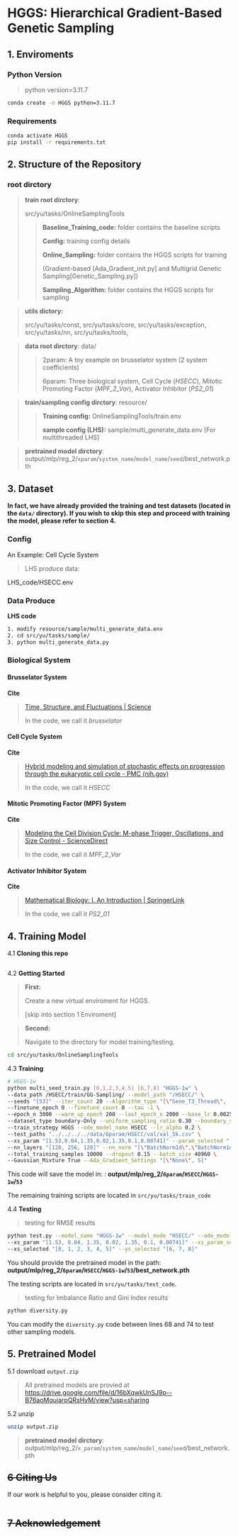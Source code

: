 # HGGS: Hierarchical Gradient-Based Genetic Sampling

## 1. Enviroments

### Python Version

> python version=3.11.7

```bash
conda create -n HGGS python=3.11.7
```

### Requirements

```bash
conda activate HGGS
pip install -r requirements.txt
```

## 2. Structure of the Repository

### root dirctory

> **train root dirctory**: 
>
> src/yu/tasks/OnlineSamplingTools
>
> > **Baseline_Training_code:** folder contains the baseline scripts
> >
> > **Config:** training config details
> >
> > **Online_Sampling:** folder contains the HGGS scripts for training
> >
> > (Gradient-based [Ada_Gradient_init.py] and Multigrid Genetic Sampling[Genetic_Sampling.py])
> >
> > **Sampling_Algorithm:** folder contains the HGGS scripts for sampling

> **utils dictory:**
>
> src/yu/tasks/const, src/yu/tasks/core, src/yu/tasks/exception, src/yu/tasks/nn, src/yu/tasks/tools, 

> **data root dirctory**: data/
>
> > 2param: A toy example on brusselator system (2 system coefficients)
> >
> > 6param: Three biological system, Cell Cycle (*HSECC*),  Mitotic Promoting Factor (*MPF_2_Var*), Activator Inhibitor (*PS2_01*)

> **train/sampling config dirctory**: resource/
>
> > **Training config:** OnlineSamplingTools/train.env
> >
> > **sample config (LHS):** sample/multi_generate_data.env [For multithreaded LHS]

> **pretrained model dirctory**: output/mlp/reg_2/`xparam`/`system_name`/`model_name`/`seed`/best_network.pth

## 3. Dataset

**In fact, we have already provided the training and test datasets (located in the `data/` directory). If you wish to skip this step and proceed with training the model, please refer to section 4.**

### Config

An Example: Cell Cycle System

> LHS produce data: 

LHS_code/HSECC.env

### Data Produce

**LHS code**

```bash
1. modify resource/sample/multi_generate_data.env
2. cd src/yu/tasks/sample/
3. python multi_generate_data.py
```

### Biological System

#### Brusselator System

**Cite**

> [Time, Structure, and Fluctuations | Science](https://www.science.org/doi/abs/10.1126/science.201.4358.777)
>
> In the code, we call it *brusselator*

#### Cell Cycle System

**Cite**

> [Hybrid modeling and simulation of stochastic effects on progression through the eukaryotic cell cycle - PMC (nih.gov)](https://www.ncbi.nlm.nih.gov/pmc/articles/PMC3272065/)
>
> In the code, we call it *HSECC*

#### Mitotic Promoting Factor (MPF) System

**Cite**

> [Modeling the Cell Division Cycle: M-phase Trigger, Oscillations, and Size Control - ScienceDirect](https://www.sciencedirect.com/science/article/abs/pii/S0022519383711793)
>
> In the code, we call it *MPF_2_Var*

#### Activator Inhibitor System

**Cite**

> [Mathematical Biology: I. An Introduction | SpringerLink](https://link.springer.com/book/10.1007/b98868)
>
> In the code, we call it *PS2_01*

## 4. Training Model

4.1 **Cloning this repo**

```python

```

4.2 **Getting Started**

> **First:** 
>
> Create a new virtual enviroment for HGGS. 
>
> [skip into section 1 Enviroment]

> **Second:**
>
> Navigate to the directory for model training/testing.

```bash
cd src/yu/tasks/OnlineSamplingTools
```

4.3 **Training**

```bash
# HGGS-1w
python multi_seed_train.py [0,1,2,3,4,5] [6,7,8] "HGGS-1w" \
--data_path /HSECC/train/GG-Sampling/ --model_path "/HSECC/" \
--seeds "[53]" --iter_count 20 --Algorithm_type "[\"Gene_T3_Thread\", [6.0, 4.0], [\"A\", \"D\"]]" \
--finetune_epoch 0 --finetune_count 0 --tau -1 \
--epoch_n 3000 --warm_up_epoch 200 --last_epoch_n 2000 --base_lr 0.0025 --max_lr -1 \
--dataset_type boundary-Only --uniform_sampling_ratio 0.30 --boundary_sampling_ratio 0.20 --boundary_KNN 5 \
--train_strategy HGGS --ode_model_name HSECC --lr_alpha 0.2 \
--test_paths "../../../../data/6param/HSECC/val/val_5k.csv" \
--xs_param "[1.53,0.04,1.35,0.02,1.35,0.1,0.00741]" --param_selected "[0,1,2,3,4,5]" --xs_lb_ub "[0, 10]" \
--nn_layers "[128, 256, 128]" --nn_norm "[\"BatchNorm1d\",\"BatchNorm1d\",\"BatchNorm1d\"]" \
--total_training_samples 10000 --dropout 0.15 --batch_size 40960 \
--Gaussian_Mixture True --Ada_Gradient_Settings "[\"None\", 5]"
```

This code will save the model in: : **output/mlp/reg_2/`6param`/`HSECC`/`HGGS-1w`/`53`**

The remaining training scripts are located in `src/yu/tasks/train_code`

4.4 **Testing**

> testing for RMSE results

```bash
python test.py --model_name "HGGS-1w" --model_mode "HSECC/" --ode_model_name "HSECC" \
--xs_param "[1.53, 0.04, 1.35, 0.02, 1.35, 0.1, 0.00741]" --xs_param_selected "[0, 1, 2, 3, 4, 5]" \
--xs_selected "[0, 1, 2, 3, 4, 5]" --ys_selected "[6, 7, 8]"
```

You should provide the pretrained model in the path: **output/mlp/reg_2/`6param`/`HSECC`/`HGGS-1w`/`53`/best_network.pth**

The testing scripts are located in `src/yu/tasks/test_code`.

> testing for Imbalance Ratio and Gini Index results

```bash
python diversity.py
```

You can modify the `diversity.py` code between lines 68 and 74 to test other sampling models.

## 5. Pretrained Model

5.1 download `output.zip`

> All pretrained models are provied at https://drive.google.com/file/d/16bXqwkUnSJ9p--B76aoMqujarpQRsHyM/view?usp=sharing

5.2 unzip

```bash
unzip output.zip
```

> **pretrained model dirctory**: output/mlp/reg_2/`x_param`/`system_name`/`model_name`/`seed`/best_network.pth

## ~~6 **Citing Us**~~

If our work is helpful to you, please consider citing it.

```

```

## ~~7 **Acknowledgement**~~

